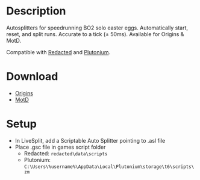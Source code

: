 # Description
Autosplitters for speedrunning BO2 solo easter eggs. Automatically start, reset, and split runs. Accurate to a tick (± 50ms). Available for Origins & MotD.

Compatible with [Redacted](https://redacted.se) and [Plutonium](https://plutonium.pw).

# Download
*  [Origins](https://github.com/HuthTV/BO2-Easter-Egg-AutoSplitters/releases/download/2.0/Origins_autosplitter.zip)
*  [MotD](https://github.com/HuthTV/BO2-Easter-Egg-AutoSplitters/releases/download/2.0/MotD_autosplitter.zip)

# Setup
* In LiveSplit, add a Scriptable Auto Splitter pointing to .asl file
* Place .gsc file in games script folder
  * Redacted: ```redacted\data\scripts```
  * Plutonium: ```C:\Users\%username%\AppData\Local\Plutonium\storage\t6\scripts\zm```
